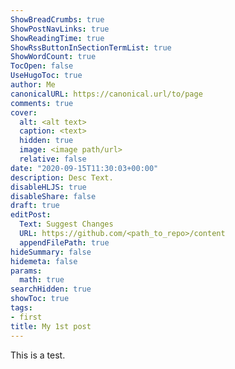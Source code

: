 ```yaml
---
ShowBreadCrumbs: true
ShowPostNavLinks: true
ShowReadingTime: true
ShowRssButtonInSectionTermList: true
ShowWordCount: true
TocOpen: false
UseHugoToc: true
author: Me
canonicalURL: https://canonical.url/to/page
comments: true
cover:
  alt: <alt text>
  caption: <text>
  hidden: true
  image: <image path/url>
  relative: false
date: "2020-09-15T11:30:03+00:00"
description: Desc Text.
disableHLJS: true
disableShare: false
draft: true
editPost:
  Text: Suggest Changes
  URL: https://github.com/<path_to_repo>/content
  appendFilePath: true
hideSummary: false
hidemeta: false
params:
  math: true
searchHidden: true
showToc: true
tags:
- first
title: My 1st post
---
```


This is a test.